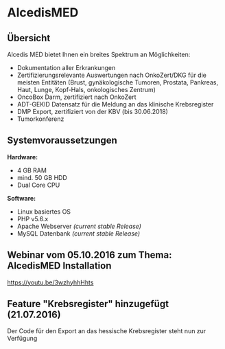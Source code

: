 # AlcedisMED

## Übersicht
Alcedis MED bietet Ihnen ein breites Spektrum an Möglichkeiten:

 - Dokumentation aller Erkrankungen
 - Zertifizierungsrelevante Auswertungen nach OnkoZert/DKG für die meisten Entitäten (Brust, gynäkologische Tumoren, Prostata, Pankreas, Haut, Lunge, Kopf-Hals, onkologisches Zentrum)
 - OncoBox Darm, zertifiziert nach OnkoZert
 - ADT-GEKID Datensatz für die Meldung an das klinische Krebsregister
 - DMP Export, zertifiziert von der KBV (bis 30.06.2018)
 - Tumorkonferenz

## Systemvoraussetzungen

**Hardware:**
- 4 GB RAM
- mind. 50 GB HDD
- Dual Core CPU


**Software:**
- Linux basiertes OS
- PHP v5.6.x
- Apache Webserver *(current stable Release)*
- MySQL Datenbank *(current stable Release)*

## Webinar vom 05.10.2016 zum Thema: AlcedisMED Installation

https://youtu.be/3wzhyhhHhts


## Feature "Krebsregister" hinzugefügt (21.07.2016)
Der Code für den Export an das hessische Krebsregister steht nun zur Verfügung
